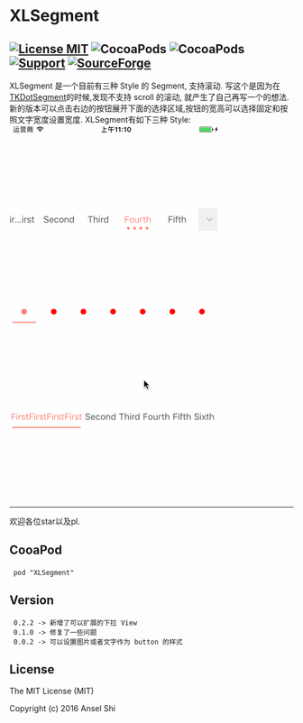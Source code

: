 # XLSegment
[![License MIT](https://img.shields.io/badge/license-MIT-green.svg?style=flat)](https://raw.githubusercontent.com/sfmDev/XLSegment/master/LICENSE)
![CocoaPods](http://img.shields.io/cocoapods/v/XLSegment.svg?style=flat)
![CocoaPods](http://img.shields.io/cocoapods/p/XLSegment.svg?style=flat)
[![Support](https://img.shields.io/badge/support-iOS%208%2B%20-blue.svg?style=flat)](https://www.apple.com/nl/ios/)
[![SourceForge](https://img.shields.io/cocoapods/dt/XLSegment.svg)]()</br>
---

XLSegment 是一个目前有三种 Style 的 Segment, 支持滚动.
写这个是因为在[TKDotSegment](https://github.com/TBXark/TKDotSegment)的时候,发现不支持 scroll 的滚动, 就产生了自己再写一个的想法.新的版本可以点击右边的按钮展开下面的选择区域,按钮的宽高可以选择固定和按照文字宽度设置宽度.
XLSegment有如下三种 Style:
<br>
![image](https://github.com/sfmDev/XLSegment/blob/master/XLSegmentGif.gif)   

---
欢迎各位star以及pl.
## CooaPod
` pod "XLSegment"` 


## Version
` 0.2.2 -> 新增了可以扩展的下拉 View`</br>
` 0.1.0 -> 修复了一些问题`</br>
` 0.0.2 -> 可以设置图片或者文字作为 button 的样式`</br>


## License
The MIT License (MIT)

Copyright (c) 2016 Ansel Shi
